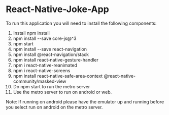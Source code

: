 # React-Native-Joke-App

To run this application you will need to install the following components:

1) Install npm install 
2) npm install --save core-js@^3
3) npm start 
4) npm install --save react-navigation
5) npm install @react-navigation/stack
6) npm install react-native-gesture-handler
7) npm i react-native-reanimated
8) npm i react-native-screens
9) npm install react-native-safe-area-context @react-native-community/masked-view
10) Do npm start to run the metro server
11) Use the metro server to run on android or web.

Note: If running on android please have the emulator up and running before you select run on android on the metro server.
